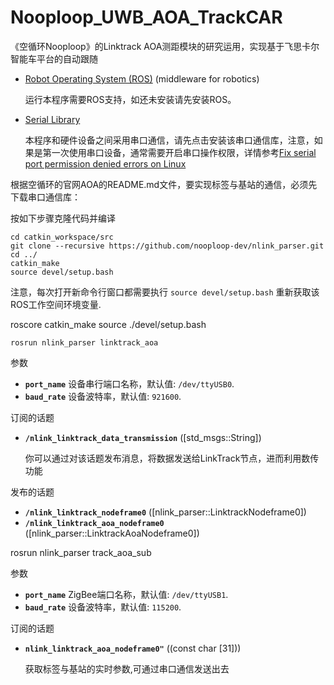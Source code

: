 # Nooploop_UWB_AOA_TrackCAR
《空循环Nooploop》的Linktrack AOA测距模块的研究运用，实现基于飞思卡尔智能车平台的自动跟随

<!-- Brief introduction ->
本项目以飞思卡尔智能车(STM32F103VET6)为实验平台,空循环的超宽带产品LinkTrack_aoa测距模块( Tag and anchor）做数据的采集，ROS为上位机对数据处理、判断、通过ZigBee通信模块串口发送控制给STM下位机，STM下位机响应上位机的控制指令，做出相应的底层运动。实现标签跟随。

<!-- Prerequisites -->
- [Robot Operating System (ROS)](http://wiki.ros.org) (middleware for robotics)
  
    运行本程序需要ROS支持，如还未安装请先安装ROS。

- [Serial Library](https://github.com/nooploop-dev/serial.git)

    本程序和硬件设备之间采用串口通信，请先点击安装该串口通信库，注意，如果是第一次使用串口设备，通常需要开启串口操作权限，详情参考[Fix serial port permission denied errors on Linux](https://websistent.com/fix-serial-port-permission-denied-errors-linux/)


<!-- preparation in advance -->
根据空循环的官网AOA的README.md文件，要实现标签与基站的通信，必须先下载串口通信库：

按如下步骤克隆代码并编译

    cd catkin_workspace/src
    git clone --recursive https://github.com/nooploop-dev/nlink_parser.git 
    cd ../
    catkin_make
    source devel/setup.bash

注意，每次打开新命令行窗口都需要执行 `source devel/setup.bash` 重新获取该ROS工作空间环境变量.

<!-- LinkTrack AOA -->


   roscore
   catkin_make
   source ./devel/setup.bash
   
<!-- ----------------------------------------------   发布方运行  ----------------------------------------------- -->

    rosrun nlink_parser linktrack_aoa

参数
   - **`port_name`** 设备串行端口名称，默认值: `/dev/ttyUSB0`.
   - **`baud_rate`** 设备波特率，默认值: `921600`.
  
订阅的话题

* **`/nlink_linktrack_data_transmission`** ([std_msgs::String])

	你可以通过对该话题发布消息，将数据发送给LinkTrack节点，进而利用数传功能

发布的话题

  - **`/nlink_linktrack_nodeframe0`** ([nlink_parser::LinktrackNodeframe0])
  - **`/nlink_linktrack_aoa_nodeframe0`** ([nlink_parser::LinktrackAoaNodeframe0])


<!-- ----------------------------------------------   订阅方运行  ----------------------------------------------- -->

   rosrun nlink_parser track_aoa_sub

参数
   - **`port_name`** ZigBee端口名称，默认值: `/dev/ttyUSB1`.   <!-- 根据实际情况修改设备名称 -->
   - **`baud_rate`** 设备波特率，默认值: `115200`.
 

订阅的话题

* **`nlink_linktrack_aoa_nodeframe0"`** ((const char [31]))

  获取标签与基站的实时参数,可通过串口通信发送出去


   
   



